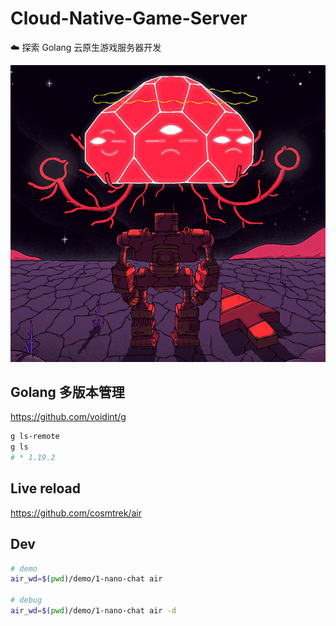 # Cloud-Native-Game-Server

☁️ 探索 Golang 云原生游戏服务器开发

![](./hello.png)

## Golang 多版本管理

https://github.com/voidint/g

```sh
g ls-remote
g ls
# * 1.19.2
```

## Live reload

https://github.com/cosmtrek/air

## Dev

```sh
# demo
air_wd=$(pwd)/demo/1-nano-chat air

# debug
air_wd=$(pwd)/demo/1-nano-chat air -d
```